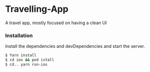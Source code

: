 # Travelling-App
A travel app, mostly focused on having a clean UI

### Installation
Install the dependencies and devDependencies and start the server.

```sh
$ Yarn install
$ cd ios && pod istall
$ cd.. yarn run-ios
```

